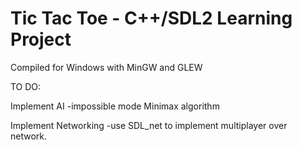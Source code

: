 # Tic Tac Toe - C++/SDL2 Learning Project
Compiled for Windows with MinGW and GLEW

TO DO:

Implement AI
-impossible mode Minimax algorithm

Implement Networking
-use SDL_net to implement multiplayer over network.
